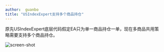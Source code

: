 ```yaml
---
author:  guanbo
title: "USIndexExpert支持多个商品持仓"
---
```

原先USIndexExpert底层代码假定EA只为单一商品持仓一单，现在多商品共用策略需要支持多个商品持仓。

![screen-shot]({{site.url}}{{site.baseurl}}/assets/images/1575469039.jpg)

